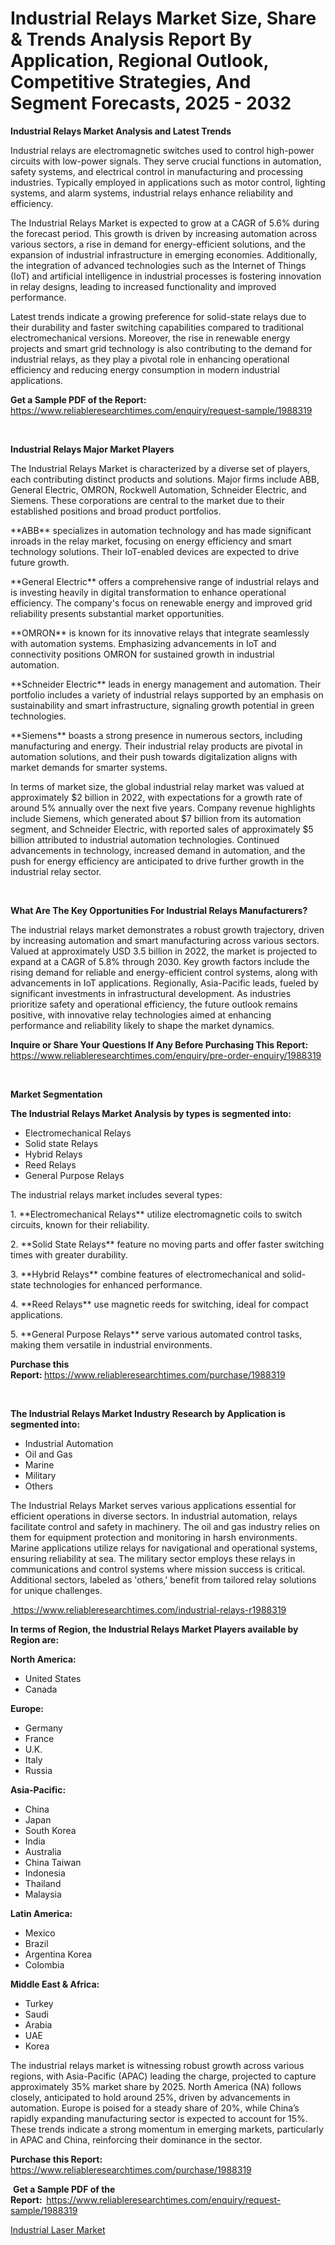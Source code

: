 <p><h1>Industrial Relays Market Size, Share & Trends Analysis Report By Application, Regional Outlook, Competitive Strategies, And Segment Forecasts, 2025 - 2032</h1></p><p><strong>Industrial Relays Market Analysis and Latest Trends</strong></p>
<p><p>Industrial relays are electromagnetic switches used to control high-power circuits with low-power signals. They serve crucial functions in automation, safety systems, and electrical control in manufacturing and processing industries. Typically employed in applications such as motor control, lighting systems, and alarm systems, industrial relays enhance reliability and efficiency.</p><p>The Industrial Relays Market is expected to grow at a CAGR of 5.6% during the forecast period. This growth is driven by increasing automation across various sectors, a rise in demand for energy-efficient solutions, and the expansion of industrial infrastructure in emerging economies. Additionally, the integration of advanced technologies such as the Internet of Things (IoT) and artificial intelligence in industrial processes is fostering innovation in relay designs, leading to increased functionality and improved performance.</p><p>Latest trends indicate a growing preference for solid-state relays due to their durability and faster switching capabilities compared to traditional electromechanical versions. Moreover, the rise in renewable energy projects and smart grid technology is also contributing to the demand for industrial relays, as they play a pivotal role in enhancing operational efficiency and reducing energy consumption in modern industrial applications.</p></p>
<p><strong>Get a Sample PDF of the Report:&nbsp;</strong> <a href="https://www.reliableresearchtimes.com/enquiry/request-sample/1988319?utm_campaign=2175&utm_medium=2&utm_source=Github&utm_content=ia&utm_term=20022025&utm_id=industrial-relays">https://www.reliableresearchtimes.com/enquiry/request-sample/1988319</a></p>
<p>&nbsp;</p>
<p><strong>Industrial Relays Major Market Players</strong></p>
<p><p>The Industrial Relays Market is characterized by a diverse set of players, each contributing distinct products and solutions. Major firms include ABB, General Electric, OMRON, Rockwell Automation, Schneider Electric, and Siemens. These corporations are central to the market due to their established positions and broad product portfolios.</p><p>**ABB** specializes in automation technology and has made significant inroads in the relay market, focusing on energy efficiency and smart technology solutions. Their IoT-enabled devices are expected to drive future growth.</p><p>**General Electric** offers a comprehensive range of industrial relays and is investing heavily in digital transformation to enhance operational efficiency. The company's focus on renewable energy and improved grid reliability presents substantial market opportunities.</p><p>**OMRON** is known for its innovative relays that integrate seamlessly with automation systems. Emphasizing advancements in IoT and connectivity positions OMRON for sustained growth in industrial automation.</p><p>**Schneider Electric** leads in energy management and automation. Their portfolio includes a variety of industrial relays supported by an emphasis on sustainability and smart infrastructure, signaling growth potential in green technologies.</p><p>**Siemens** boasts a strong presence in numerous sectors, including manufacturing and energy. Their industrial relay products are pivotal in automation solutions, and their push towards digitalization aligns with market demands for smarter systems.</p><p>In terms of market size, the global industrial relay market was valued at approximately $2 billion in 2022, with expectations for a growth rate of around 5% annually over the next five years. Company revenue highlights include Siemens, which generated about $7 billion from its automation segment, and Schneider Electric, with reported sales of approximately $5 billion attributed to industrial automation technologies. Continued advancements in technology, increased demand in automation, and the push for energy efficiency are anticipated to drive further growth in the industrial relay sector.</p></p>
<p>&nbsp;</p>
<p><strong>What Are The Key Opportunities For Industrial Relays Manufacturers?</strong></p>
<p><p>The industrial relays market demonstrates a robust growth trajectory, driven by increasing automation and smart manufacturing across various sectors. Valued at approximately USD 3.5 billion in 2022, the market is projected to expand at a CAGR of 5.8% through 2030. Key growth factors include the rising demand for reliable and energy-efficient control systems, along with advancements in IoT applications. Regionally, Asia-Pacific leads, fueled by significant investments in infrastructural development. As industries prioritize safety and operational efficiency, the future outlook remains positive, with innovative relay technologies aimed at enhancing performance and reliability likely to shape the market dynamics.</p></p>
<p><strong>Inquire or Share Your Questions If Any Before Purchasing This Report:</strong> <a href="https://www.reliableresearchtimes.com/enquiry/pre-order-enquiry/1988319?utm_campaign=2175&utm_medium=2&utm_source=Github&utm_content=ia&utm_term=20022025&utm_id=industrial-relays">https://www.reliableresearchtimes.com/enquiry/pre-order-enquiry/1988319</a></p>
<p>&nbsp;</p>
<p><strong>Market Segmentation</strong></p>
<p><strong>The Industrial Relays Market Analysis by types is segmented into:</strong></p>
<p><ul><li>Electromechanical Relays</li><li>Solid state Relays</li><li>Hybrid Relays</li><li>Reed Relays</li><li>General Purpose Relays</li></ul></p>
<p><p>The industrial relays market includes several types: </p><p>1. **Electromechanical Relays** utilize electromagnetic coils to switch circuits, known for their reliability.</p><p>2. **Solid State Relays** feature no moving parts and offer faster switching times with greater durability.</p><p>3. **Hybrid Relays** combine features of electromechanical and solid-state technologies for enhanced performance.</p><p>4. **Reed Relays** use magnetic reeds for switching, ideal for compact applications.</p><p>5. **General Purpose Relays** serve various automated control tasks, making them versatile in industrial environments.</p></p>
<p><strong>Purchase this Report:&nbsp;</strong><a href="https://www.reliableresearchtimes.com/purchase/1988319?utm_campaign=2175&utm_medium=2&utm_source=Github&utm_content=ia&utm_term=20022025&utm_id=industrial-relays">https://www.reliableresearchtimes.com/purchase/1988319</a></p>
<p>&nbsp;</p>
<p><strong>The Industrial Relays Market Industry Research by Application is segmented into:</strong></p>
<p><ul><li>Industrial Automation</li><li>Oil and Gas</li><li>Marine</li><li>Military</li><li>Others</li></ul></p>
<p><p>The Industrial Relays Market serves various applications essential for efficient operations in diverse sectors. In industrial automation, relays facilitate control and safety in machinery. The oil and gas industry relies on them for equipment protection and monitoring in harsh environments. Marine applications utilize relays for navigational and operational systems, ensuring reliability at sea. The military sector employs these relays in communications and control systems where mission success is critical. Additional sectors, labeled as 'others,' benefit from tailored relay solutions for unique challenges.</p></p>
<p><a href="https://www.reliableresearchtimes.com/industrial-relays-r1988319?utm_campaign=2175&utm_medium=2&utm_source=Github&utm_content=ia&utm_term=20022025&utm_id=industrial-relays">&nbsp;https://www.reliableresearchtimes.com/industrial-relays-r1988319</a></p>
<p><strong>In terms of Region, the Industrial Relays Market Players available by Region are:</strong></p>
<p>
    <p> <strong> North America: </strong>
        <ul>
            <li>United States</li>
            <li>Canada</li>
        </ul>
        </p> 
    <p> <strong> Europe: </strong>
        <ul>
            <li>Germany</li>
            <li>France</li>
            <li>U.K.</li>
            <li>Italy</li>
            <li>Russia</li>
        </ul>
        </p> 
    <p> <strong> Asia-Pacific: </strong>
        <ul>
            <li>China</li>
            <li>Japan</li>
            <li>South Korea</li>
            <li>India</li>
            <li>Australia</li>
            <li>China Taiwan</li>
            <li>Indonesia</li>
            <li>Thailand</li>
            <li>Malaysia</li>
        </ul>
        </p> 
    <p> <strong> Latin America: </strong>
        <ul>
            <li>Mexico</li>
            <li>Brazil</li>
            <li>Argentina Korea</li>
            <li>Colombia</li>
        </ul>
        </p> 
    <p> <strong> Middle East & Africa: </strong>
        <ul>
            <li>Turkey</li>
            <li>Saudi</li>
            <li>Arabia</li>
            <li>UAE</li>
            <li>Korea</li>
        </ul>
    </p>
    </p>
<p><p>The industrial relays market is witnessing robust growth across various regions, with Asia-Pacific (APAC) leading the charge, projected to capture approximately 35% market share by 2025. North America (NA) follows closely, anticipated to hold around 25%, driven by advancements in automation. Europe is poised for a steady share of 20%, while China’s rapidly expanding manufacturing sector is expected to account for 15%. These trends indicate a strong momentum in emerging markets, particularly in APAC and China, reinforcing their dominance in the sector.</p></p>
<p><strong>Purchase this Report: </strong><a href="https://www.reliableresearchtimes.com/purchase/1988319?utm_campaign=2175&utm_medium=2&utm_source=Github&utm_content=ia&utm_term=20022025&utm_id=industrial-relays">https://www.reliableresearchtimes.com/purchase/1988319</a></p>
<p>&nbsp;<strong>Get a Sample PDF of the Report:&nbsp;&nbsp;</strong><a href="https://www.reliableresearchtimes.com/enquiry/request-sample/1988319?utm_campaign=2175&utm_medium=2&utm_source=Github&utm_content=ia&utm_term=20022025&utm_id=industrial-relays">https://www.reliableresearchtimes.com/enquiry/request-sample/1988319</a></p>
<p><strong></strong></p>
<p><p><a href="https://github.com/jerhoskinson197676/Market-Research-Report-List-1/blob/main/industrial-laser-market.md?utm_campaign=2175&utm_medium=2&utm_source=Github&utm_content=ia&utm_term=20022025&utm_id=industrial-relays">Industrial Laser Market</a></p></p>